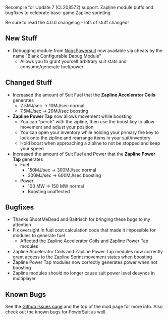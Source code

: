 Recompile for Update 7 (CL208572) support. Zapline module buffs and bugfixes to celebrate base-game Zapline sprinting.




Be sure to read the 4.0.0 changelog - lots of stuff changed!

## New Stuff

- Debugging module from [NogsPowersuit](https://ficsit.app/mod/NogsPowersuit) now available via cheats by the name "Blank Configurable Debug Module"
  - Allows you to grant yourself arbitrary suit stats and consume/generate fuel/power

## Changed Stuff

- Increased the amount of Suit Fuel that the **Zapline Accelerator Coils** generates
  - 2.5MJ/sec -> 10MJ/sec normal
  - 7.5MJ/sec -> 20MJ/sec boosting
- **Zapline Power Tap** now allows movement while boosting
  - You can "perch" with the zipline, then use the boost key to allow movement and adjust your position
  - You can open your inventory while holding your primary fire key to lock onto the zipline and rearrange items in your suit/inventory
  - Hold boost when approaching a zipline to not be stopped and keep your speed
- Increased the amount of Suit Fuel and Power that the **Zapline Power Tap** generates
  - Fuel
    - 150MJ/sec -> 300MJ/sec normal
    - 300MJ/sec -> 600MJ/sec boosting
  - Power
    - 100 MW -> 150 MW normal
    - Boosting unaffected

## Bugfixes

- Thanks ShootMeDead and Baltrisch for bringing these bugs to my attention
- Fix oversight in fuel cost calculation code that made it impossible for modules to generate fuel
  - Affected the Zapline Accelerator Coils and Zapline Power Tap modules
- Zapline Accelerator Coils and Zapline Power Tap modules now correctly grant access to the Zapline Sprint movement states when boosting
- Zapline Power Tap modules now correctly generates power when not boosting
- Zapline modules should no longer cause suit power level desyncs in multiplayer

## Known Bugs

See the [Github Issues page](https://github.com/budak7273/ArmorModules/issues) and the top of the mod page for more info. Also check out the known bugs for PowerSuit as well.
